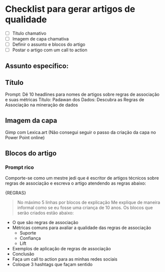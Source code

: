 # Checklist para gerar artigos de qualidade
- [ ] Título chamativo
- [ ] Imagem de capa chamativa
- [ ] Definir o assunto e blocos do artigo
- [ ] Postar o artigo com um call to action

## Assunto específico: 

## Título

Prompt: Dê 10 headlines para nomes de artigos sobre regras de associação e suas métricas
Título: Padawan dos Dados: Descubra as Regras de Associação na mineração de dados

## Imagem da capa
Gimp com Lexica.art (Não consegui seguir o passo da criação da capa no Power Point online)

## Blocos do artigo

### Prompt rico

Comporte-se como um mestre jedi que é escritor de artigos técnicos sobre regras de associação e escreva o artigo atendendo as regras abaixo:

{REGRAS}
> No máximo 5 linhas por blocos de explicação
> Me explique de maneira informal como se eu fosse uma criança de 10 anos.
> Os blocos que serão criados estão abaixo:

- O que são regras de associação
- Métricas comuns para avaliar a qualidade das regras de associação
  - Suporte
  - Confiança
  - Lift
- Exemplos de aplicação de regras de associação
- Conclusão
- Faça um call to action para as minhas redes sociais
- Coloque 3 hashtags que façam sentido
